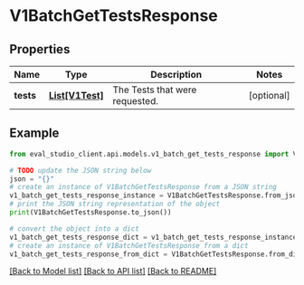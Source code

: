 # V1BatchGetTestsResponse


## Properties

Name | Type | Description | Notes
------------ | ------------- | ------------- | -------------
**tests** | [**List[V1Test]**](V1Test.md) | The Tests that were requested. | [optional] 

## Example

```python
from eval_studio_client.api.models.v1_batch_get_tests_response import V1BatchGetTestsResponse

# TODO update the JSON string below
json = "{}"
# create an instance of V1BatchGetTestsResponse from a JSON string
v1_batch_get_tests_response_instance = V1BatchGetTestsResponse.from_json(json)
# print the JSON string representation of the object
print(V1BatchGetTestsResponse.to_json())

# convert the object into a dict
v1_batch_get_tests_response_dict = v1_batch_get_tests_response_instance.to_dict()
# create an instance of V1BatchGetTestsResponse from a dict
v1_batch_get_tests_response_from_dict = V1BatchGetTestsResponse.from_dict(v1_batch_get_tests_response_dict)
```
[[Back to Model list]](../README.md#documentation-for-models) [[Back to API list]](../README.md#documentation-for-api-endpoints) [[Back to README]](../README.md)



